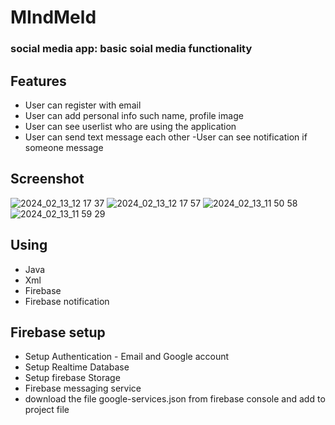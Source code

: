 # MIndMeld
### social media app: basic soial media functionality
## Features
- User can register with email
- User can add personal info such name, profile image
- User can see userlist who are using the application
- User can send text message each other
-User can see notification if someone message
## Screenshot
![2024_02_13_12 17 37](https://github.com/mikyascodes/mindmeld-android-app/assets/103492500/be9838d2-ef02-4685-817e-a56bdf730743)
![2024_02_13_12 17 57](https://github.com/mikyascodes/mindmeld-android-app/assets/103492500/c179361e-e48a-4a17-84c3-63de423581db)
![2024_02_13_11 50 58](https://github.com/mikyascodes/mindmeld-android-app/assets/103492500/907e5d78-01a1-406f-8afa-20b766cd9df2)
![2024_02_13_11 59 29](https://github.com/mikyascodes/mindmeld-android-app/assets/103492500/7d5589ae-4f1a-4fa9-a541-dd16791ebff9)
## Using
- Java
- Xml
- Firebase
- Firebase notification
## Firebase setup
- Setup Authentication - Email and Google account
- Setup Realtime Database
- Setup firebase Storage
- Firebase messaging service
- download the file google-services.json from firebase console and add to project file

